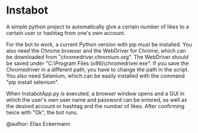 # Instabot
A simple python project to automatically give a certain number of likes to a certain user or hashtag from one's own account.


For the bot to work, a current Python version with pip must be installed.
You also need the Chrome browser and the WebDriver for Chrome, which can be downloaded from "chromedriver.chromium.org".
The WebDriver should be saved under "C:\Program Files (x86)\chromedriver.exe". If you save the Chromedriver in a different path, you have to change the path in the script.
You also need Selenium, which can be easily installed with the command "pip install selenium".

When InstabotApp.py is executed, a browser window opens and a GUI in which the user's own user name and password can be entered, as well as the desired account or hashtag and the number of likes.
After confirming twice with "Ok", the bot runs.

@author: Elias Eckermann
